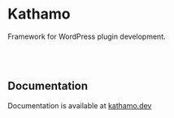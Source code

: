 # Kathamo
Framework for WordPress plugin development.

<br>
<br>

## Documentation
Documentation is available at [kathamo.dev](https://kathamo.dev)

<!-- ## Plugin Architecture -->

<!-- ![Architecture](https://abmsourav.com/welcome/wp-content/uploads/2022/10/howdy-WP-plugin-architecture.png) -->
